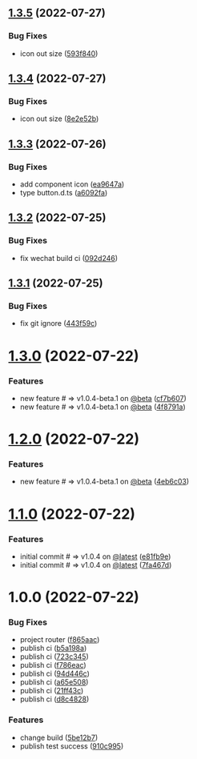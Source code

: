 ## [1.3.5](https://github.com/Aries-Hui/LiUI/compare/v1.3.4...v1.3.5) (2022-07-27)


### Bug Fixes

*  icon out size ([593f840](https://github.com/Aries-Hui/LiUI/commit/593f84009cbb6331e488ddd4ec364defbb75ff08))

## [1.3.4](https://github.com/Aries-Hui/LiUI/compare/v1.3.3...v1.3.4) (2022-07-27)


### Bug Fixes

*  icon out size ([8e2e52b](https://github.com/Aries-Hui/LiUI/commit/8e2e52b302f92bfbc0a69b0e5fac036e8fb667d7))

## [1.3.3](https://github.com/Aries-Hui/LiUI/compare/v1.3.2...v1.3.3) (2022-07-26)


### Bug Fixes

* add component icon ([ea9647a](https://github.com/Aries-Hui/LiUI/commit/ea9647ab4cc997bd13e90d7c13864a02fb2db881))
* type button.d.ts ([a6092fa](https://github.com/Aries-Hui/LiUI/commit/a6092fa382228194b5ac121c0736a32d51303d8b))

## [1.3.2](https://github.com/Aries-Hui/LiUI/compare/v1.3.1...v1.3.2) (2022-07-25)


### Bug Fixes

* fix wechat build ci ([092d246](https://github.com/Aries-Hui/LiUI/commit/092d246ca060748515bdc991a9df90eff6f28942))

## [1.3.1](https://github.com/Aries-Hui/LiUI/compare/v1.3.0...v1.3.1) (2022-07-25)


### Bug Fixes

* fix git ignore ([443f59c](https://github.com/Aries-Hui/LiUI/commit/443f59c315d8afba6b4e50a6cefcedcbfe06eb2e))

# [1.3.0](https://github.com/Aries-Hui/LiUI/compare/v1.2.0...v1.3.0) (2022-07-22)


### Features

* new feature # => v1.0.4-beta.1 on [@beta](https://github.com/beta) ([cf7b607](https://github.com/Aries-Hui/LiUI/commit/cf7b607388d25bbe3e13f94fefeb8ade8d51c43e))
* new feature # => v1.0.4-beta.1 on [@beta](https://github.com/beta) ([4f8791a](https://github.com/Aries-Hui/LiUI/commit/4f8791ad825e0fd1a8b1390b482889fe0567669d))

# [1.2.0](https://github.com/Aries-Hui/LiUI/compare/v1.1.0...v1.2.0) (2022-07-22)


### Features

* new feature # => v1.0.4-beta.1 on [@beta](https://github.com/beta) ([4eb6c03](https://github.com/Aries-Hui/LiUI/commit/4eb6c0381c389c203c41796ce090f6407b72109c))

# [1.1.0](https://github.com/Aries-Hui/LiUI/compare/v1.0.0...v1.1.0) (2022-07-22)


### Features

* initial commit # => v1.0.4 on [@latest](https://github.com/latest) ([e81fb9e](https://github.com/Aries-Hui/LiUI/commit/e81fb9e22b874dee58e14d042a8b29db5e6401c6))
* initial commit # => v1.0.4 on [@latest](https://github.com/latest) ([7fa467d](https://github.com/Aries-Hui/LiUI/commit/7fa467d365fbc0cbb71695e99c82a65ba3d0b2c0))

# 1.0.0 (2022-07-22)


### Bug Fixes

* project router ([f865aac](https://github.com/Aries-Hui/LiUI/commit/f865aac2e12dcd6e8c12a722256a9fd91d66879e))
* publish ci ([b5a198a](https://github.com/Aries-Hui/LiUI/commit/b5a198ade786b6650e677c9209a53e6c2013682a))
* publish ci ([723c345](https://github.com/Aries-Hui/LiUI/commit/723c345a11d5357a76a76970f1eca678525db241))
* publish ci ([f786eac](https://github.com/Aries-Hui/LiUI/commit/f786eac890326f9b2831864a60691a5668eb93d8))
* publish ci ([94d446c](https://github.com/Aries-Hui/LiUI/commit/94d446c0a69aedb3efd6905d1c704d470592f982))
* publish ci ([a65e508](https://github.com/Aries-Hui/LiUI/commit/a65e508a55da73f7a16410bc4fc3386f94a7335c))
* publish ci ([21ff43c](https://github.com/Aries-Hui/LiUI/commit/21ff43c0aa6f946d4f23c2a4fce928c99407a8be))
* publish ci ([d8c4828](https://github.com/Aries-Hui/LiUI/commit/d8c482806617babe426274705f87344ab550e42d))


### Features

* change build ([5be12b7](https://github.com/Aries-Hui/LiUI/commit/5be12b7ae6b7276f907b7f55556f10eea011bd8b))
* publish test success ([910c995](https://github.com/Aries-Hui/LiUI/commit/910c99567b8eacc5724adc60576483a7ccf6ddea))
